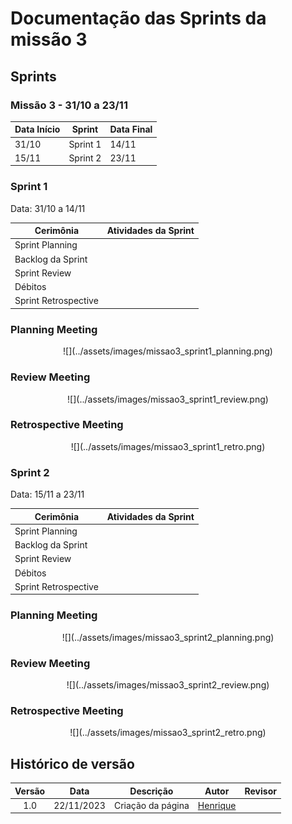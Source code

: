 # Documentação das Sprints da missão 3

## Sprints

### **Missão 3 - 31/10 a 23/11**

| Data Início | Sprint  | Data Final |
|-------------|---------|------------|
| 31/10       | Sprint 1| 14/11      |
| 15/11       | Sprint 2| 23/11      |

### Sprint 1 

Data: 31/10 a 14/11

| Cerimônia                   | Atividades da Sprint       |
|-----------------------------|---------------------------|
| Sprint Planning             |                           |
| Backlog da Sprint           |                           |
| Sprint Review               |                           |
| Débitos                     |                           |
| Sprint Retrospective        |                           |

### **Planning Meeting**
 
<center> ![](../assets/images/missao3_sprint1_planning.png) </center>

### **Review Meeting**

<center> ![](../assets/images/missao3_sprint1_review.png) </center>

### **Retrospective Meeting**

<center> ![](../assets/images/missao3_sprint1_retro.png) </center>

### Sprint 2

Data: 15/11 a 23/11

| Cerimônia                   | Atividades da Sprint       |
|-----------------------------|---------------------------|
| Sprint Planning             |                           |
| Backlog da Sprint           |                           |
| Sprint Review               |                           |
| Débitos                     |                           |
| Sprint Retrospective        |                           |

### **Planning Meeting**
 
<center> ![](../assets/images/missao3_sprint2_planning.png) </center>

### **Review Meeting**

<center> ![](../assets/images/missao3_sprint2_review.png) </center>

### **Retrospective Meeting**

<center> ![](../assets/images/missao3_sprint2_retro.png) </center>


## Histórico de versão

| Versão |    Data    |      Descrição       |  Autor  | Revisor |
| :----: | :--------: | :------------------: | :-----: | :-----: |
|  1.0   | 22/11/2023 | Criação da página | [Henrique](https://github.com/henriqtorresl) |   |